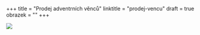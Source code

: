 +++
title = "Prodej adventrních věnců"
linktitle = "prodej-vencu"
draft = true
obrazek = ""
+++

![](/assets/media/2019-11-27_Prodej_věnců.jpg)
